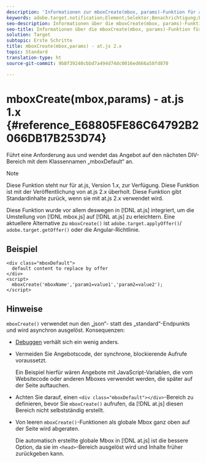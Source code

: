 ```yaml
---
description: 'Informationen zur mboxCreate(mbox, params)-Funktion für at.js. '
keywords: adobe.target.notification;Element;Selektor;Benachrichtigung;Erweiterung
seo-description: Informationen über die mboxCreate(mbox, params)-Funktion für die JavaScript-Bibliothek at.js von Adobe Target.
seo-title: Informationen über die mboxCreate(mbox, params)-Funktion für die JavaScript-Bibliothek at.js von Adobe Target.
solution: Target
subtopic: Erste Schritte
title: mboxCreate(mbox,params) - at.js 2.x
topic: Standard
translation-type: ht
source-git-commit: 9b8f39240cbbd7a494d74dc0016ed666a58fd870

---
```



# mboxCreate(mbox,params) - at.js 1.x {#reference_E68805FE86C64792B2066DB17B253D74}

Führt eine Anforderung aus und wendet das Angebot auf den nächsten DIV-Bereich mit dem Klassennamen „mboxDefault“ an.

>[!NOTE]
>
>Diese Funktion steht nur für at.js, Version 1.*x*, zur Verfügung. Diese Funktion ist mit der Veröffentlichung von at.js 2.x überholt. Diese Funktion gibt Standardinhalte zurück, wenn sie mit at.js 2.x verwendet wird.

Diese Funktion wurde vor allem deswegen in [!DNL at.js] integriert, um die Umstellung von [!DNL mbox.js] auf [!DNL at.js] zu erleichtern. Eine aktuellere Alternative zu `mboxCreate()` ist `adobe.target.applyOffer()`/ `adobe.target.getOffer()` oder die Angular-Richtlinie.

## Beispiel

```
<div class="mboxDefault"> 
  default content to replace by offer 
</div> 
<script> 
  mboxCreate('mboxName','param1=value1','param2=value2'); 
</script>
```

## Hinweise

`mboxCreate()` verwendet nun den „json“- statt des „standard“-Endpunkts und wird asynchron ausgelöst. Konsequenzen:

* [Debuggen](../../c-implementing-target/c-implementing-target-for-client-side-web/c-target-debugging-atjs/target-debugging-atjs.md#concept_CAE591DA8C404C22917584ECD4F7494F) verhält sich ein wenig anders.
* Vermeiden Sie Angebotscode, der synchrone, blockierende Aufrufe voraussetzt.

   Ein Beispiel hierfür wären Angebote mit JavaScript-Variablen, die vom Websitecode oder anderen Mboxes verwendet werden, die später auf der Seite auftauchen.

* Achten Sie darauf, einen `<div class="mboxDefault"></div>`-Bereich zu definieren, bevor Sie `mboxCreate()` aufrufen, da [!DNL at.js] diesen Bereich nicht selbstständig erstellt.

* Von leeren `mboxCreate()`-Funktionen als globale Mbox ganz oben auf der Seite wird abgeraten.

   Die automatisch erstellte globale Mbox in [!DNL at.js] ist die bessere Option, da sie im `<head>`-Bereich ausgelöst wird und Inhalte früher zurückgeben kann.